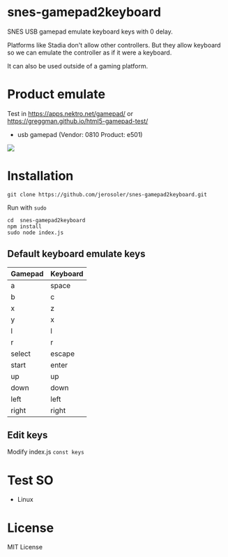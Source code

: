 # snes-gamepad2keyboard

SNES USB gamepad emulate keyboard keys with 0 delay.

Platforms like Stadia don't allow other controllers. But they allow keyboard so we can emulate the controller as if it were a keyboard.

It can also be used outside of a gaming platform.

# Product emulate
Test in https://apps.nektro.net/gamepad/ or https://greggman.github.io/html5-gamepad-test/  
- usb gamepad (Vendor: 0810 Product: e501)

![](https://github.com/jerosoler/snes-gamepad2keyboard/raw/master/docs/snesusb.jpg)

# Installation

```
git clone https://github.com/jerosoler/snes-gamepad2keyboard.git
```

Run with `sudo`
```
cd  snes-gamepad2keyboard
npm install
sudo node index.js
```

## Default keyboard emulate keys

Gamepad | Keyboard
---|---
a | space
b | c
x | z
y | x
l | l
r | r
select | escape
start | enter
up | up
down | down
left | left
right | right

## Edit keys
Modify index.js `const keys`

# Test SO
- Linux

# License
MIT License
